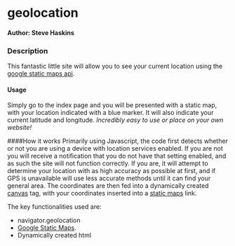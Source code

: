 # geolocation
#### Author: Steve Haskins

### Description

This fantastic little site will allow you to see your current location using the [google static maps api](https://developers.google.com/maps/documentation/staticmaps/ "Google static maps"). 


#### Usage
Simply go to the index page and you will be presented with a static map, with your location indicated with a blue marker. It will also indicate your current latitude and longitude. *Incredibly easy to use or place on your own website!*

####How it works
Primarily using Javascript, the code first detects whether or not you are using a device with location services enabled. If you are not you will receive a notification that you do not have that setting enabled, and as such the site will not function correctly. If you are, it will attempt to determine your location with as high accuracy as possible at first, and if GPS is unavailable will use less accurate methods until it can find your general area. The coordinates are then fed into a dynamically created [canvas](https://developer.mozilla.org/en-US/docs/Web/API/Canvas_API/Tutorial "Mozilla Canvas Tutorial") tag, with your coordinates inserted into a [static maps](https://developers.google.com/maps/documentation/staticmaps/ "Google static maps") link.

The key functionalities used are:
- navigator.geolocation
- [Google Static Maps](https://developers.google.com/maps/documentation/staticmaps/ "Google static maps").
- Dynamically created html